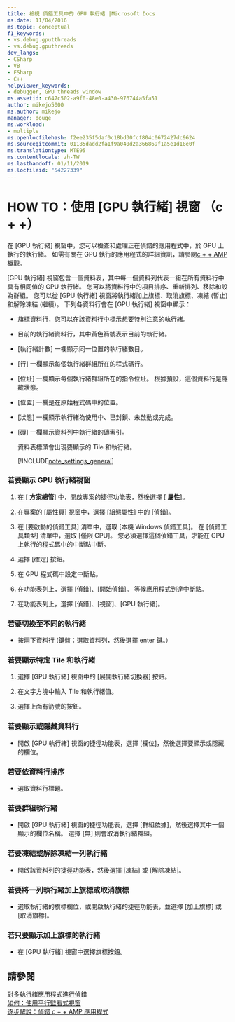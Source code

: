 ```yaml
---
title: 檢視 偵錯工具中的 GPU 執行緒 |Microsoft Docs
ms.date: 11/04/2016
ms.topic: conceptual
f1_keywords:
- vs.debug.gputthreads
- vs.debug.gputhreads
dev_langs:
- CSharp
- VB
- FSharp
- C++
helpviewer_keywords:
- debugger, GPU threads window
ms.assetid: c647c502-a9f0-48e0-a430-976744a5fa51
author: mikejo5000
ms.author: mikejo
manager: douge
ms.workload:
- multiple
ms.openlocfilehash: f2ee235f5daf0c18bd30fcf804c0672427dc9624
ms.sourcegitcommit: 01185dadd2fa1f9a040d2a366869f1a5e1d18e0f
ms.translationtype: MTE95
ms.contentlocale: zh-TW
ms.lasthandoff: 01/11/2019
ms.locfileid: "54227339"
---
```

# <a name="how-to-use-the-gpu-threads-window-c"></a>HOW TO：使用 [GPU 執行緒] 視窗 （c + +）
在 [GPU 執行緒] 視窗中，您可以檢查和處理正在偵錯的應用程式中，於 GPU 上執行的執行緒。 如需有關在 GPU 執行的應用程式的詳細資訊，請參閱[c + + AMP 概觀](/cpp/parallel/amp/cpp-amp-overview)。  
  
 [GPU 執行緒] 視窗包含一個資料表，其中每一個資料列代表一組在所有資料行中具有相同值的 GPU 執行緒。 您可以將資料行中的項目排序、重新排列、移除和設為群組。 您可以從 [GPU 執行緒] 視窗將執行緒加上旗標、取消旗標、凍結 (暫止) 和解除凍結 (繼續)。 下列各資料行會在 [GPU 執行緒] 視窗中顯示：  
  
- 旗標資料行，您可以在該資料行中標示想要特別注意的執行緒。  
  
- 目前的執行緒資料行，其中黃色箭號表示目前的執行緒。  
  
- [執行緒計數] 一欄顯示同一位置的執行緒數目。  
  
- [行] 一欄顯示每個執行緒群組所在的程式碼行。  
  
- [位址] 一欄顯示每個執行緒群組所在的指令位址。 根據預設，這個資料行是隱藏狀態。  
  
- [位置] 一欄是在原始程式碼中的位置。  
  
- [狀態] 一欄顯示執行緒為使用中、已封鎖、未啟動或完成。  
  
- [磚] 一欄顯示資料列中執行緒的磚索引。  
  
  資料表標頭會出現要顯示的 Tile 和執行緒。  
  
  [!INCLUDE[note_settings_general](../data-tools/includes/note_settings_general_md.md)]  
  
### <a name="to-display-the-gpu-threads-window"></a>若要顯示 GPU 執行緒視窗  
  
1.  在 [ **方案總管**] 中，開啟專案的捷徑功能表，然後選擇 [ **屬性**]。  
  
2.  在專案的 [屬性頁] 視窗中，選擇 [組態屬性] 中的 [偵錯]。  
  
3.  在 [要啟動的偵錯工具] 清單中，選取 [本機 Windows 偵錯工具]。 在 [偵錯工具類型] 清單中，選取 [僅限 GPU]。 您必須選擇這個偵錯工具，才能在 GPU 上執行的程式碼中的中斷點中斷。  
  
4.  選擇 [確定]  按鈕。  
  
5.  在 GPU 程式碼中設定中斷點。  
  
6.  在功能表列上，選擇 [偵錯]、[開始偵錯]。 等候應用程式到達中斷點。  
  
7.  在功能表列上，選擇 [偵錯]、[視窗]、[GPU 執行緒]。  
  
### <a name="to-switch-to-a-different-thread"></a>若要切換至不同的執行緒  
  
-   按兩下資料行  (鍵盤：選取資料列，然後選擇 enter 鍵。）  
  
### <a name="to-display-a-particular-tile-and-thread"></a>若要顯示特定 Tile 和執行緒  
  
1.  選擇 [GPU 執行緒] 視窗中的 [展開執行緒切換器] 按鈕。  
  
2.  在文字方塊中輸入 Tile 和執行緒值。  
  
3.  選擇上面有箭號的按鈕。  
  
### <a name="to-display-or-hide-a-column"></a>若要顯示或隱藏資料行  
  
-   開啟 [GPU 執行緒] 視窗的捷徑功能表，選擇 [欄位]，然後選擇要顯示或隱藏的欄位。  
  
### <a name="to-sort-by-a-column"></a>若要依資料行排序  
  
-   選取資料行標題。  
  
### <a name="to-group-threads"></a>若要群組執行緒  
  
-   開啟 [GPU 執行緒] 視窗的捷徑功能表，選擇 [群組依據]，然後選擇其中一個顯示的欄位名稱。 選擇 [無] 則會取消執行緒群組。  
  
### <a name="to-freeze-or-thaw-a-row-of-threads"></a>若要凍結或解除凍結一列執行緒  
  
-   開啟該資料列的捷徑功能表，然後選擇 [凍結] 或 [解除凍結]。  
  
### <a name="to-flag-or-unflag-a-row-of-threads"></a>若要將一列執行緒加上旗標或取消旗標  
  
-   選取執行緒的旗標欄位，或開啟執行緒的捷徑功能表，並選擇 [加上旗標] 或 [取消旗標]。  
  
### <a name="to-display-only-flagged-threads"></a>若只要顯示加上旗標的執行緒  
  
-   在 [GPU 執行緒] 視窗中選擇旗標按鈕。  
  
## <a name="see-also"></a>請參閱  
 [對多執行緒應用程式進行偵錯](../debugger/debug-multithreaded-applications-in-visual-studio.md)   
 [如何：使用平行監看式視窗](../debugger/how-to-use-the-parallel-watch-window.md)   
 [逐步解說：偵錯 c + + AMP 應用程式](/cpp/parallel/amp/walkthrough-debugging-a-cpp-amp-application)